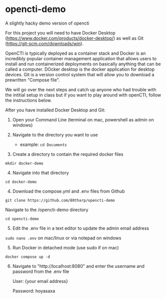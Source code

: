 # opencti-demo
A slightly hacky demo version of opencti 

For this project you will need to have Docker Desktop (https://www.docker.com/products/docker-desktop/) as well as Git (https://git-scm.com/downloads/win).

OpenCTI is typically deployed as a container stack and Docker is an incredibly popular container management application that allows users to install and run containerized deployments on basically anything that can be called a computer. DOcker desktop is the docker application for desktop devices. Git is a version control system that will allow you to download a prewritten "Compose file".

We will go over the next steps and catch up anyone who had trouble with the intitial setup in class but if you want to play around with openCTI, follow the instructions below.

After you have installed Docker Desktop and Git:

1. Open your Command Line (terminal on mac, powershell as admin on windows)

2. Navigate to the directory you want to use
    - example: `cd Documents`

3. Create a directory to contain the required docker files

`mkdir docker-demo`

4. Navigate into that directory

`cd docker-demo`

4. Download the compose.yml and .env files from Github

`git clone https://github.com/80tharp/opencti-demo`

Navigate to the /opencti-demo directory

`cd opencti-demo`

5. Edit the .env file in a text editor to update the admin email address

`sudo nano .env` on mac/linux or via notepad on windows

5. Run Docker in detached mode (use sudo if on mac)

`docker compose up -d`

6. Navigate to "http://localhost:8080" and enter the username and password from the .env file

   User: {your email address}

   Password: hoyasaxa
